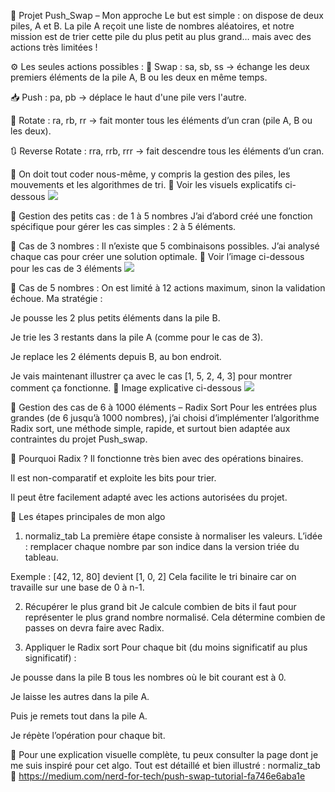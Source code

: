 🧩 Projet Push_Swap – Mon approche
Le but est simple : on dispose de deux piles, A et B. La pile A reçoit une liste de nombres aléatoires, et notre mission est de trier cette pile du plus petit au plus grand… mais avec des actions très limitées !

⚙️ Les seules actions possibles :
🔁 Swap :
sa, sb, ss → échange les deux premiers éléments de la pile A, B ou les deux en même temps.

📥 Push :
pa, pb → déplace le haut d'une pile vers l'autre.

🔄 Rotate :
ra, rb, rr → fait monter tous les éléments d’un cran (pile A, B ou les deux).

🔃 Reverse Rotate :
rra, rrb, rrr → fait descendre tous les éléments d’un cran.

🔧 On doit tout coder nous-même, y compris la gestion des piles, les mouvements et les algorithmes de tri.
📸 Voir les visuels explicatifs ci-dessous
<img src='img1 à img4'>

🔢 Gestion des petits cas : de 1 à 5 nombres
J’ai d’abord créé une fonction spécifique pour gérer les cas simples : 2 à 5 éléments.

🔹 Cas de 3 nombres :
Il n’existe que 5 combinaisons possibles. J’ai analysé chaque cas pour créer une solution optimale.
📸 Voir l’image ci-dessous pour les cas de 3 éléments
<img src='img'>

🔸 Cas de 5 nombres :
On est limité à 12 actions maximum, sinon la validation échoue.
Ma stratégie :

Je pousse les 2 plus petits éléments dans la pile B.

Je trie les 3 restants dans la pile A (comme pour le cas de 3).

Je replace les 2 éléments depuis B, au bon endroit.

Je vais maintenant illustrer ça avec le cas [1, 5, 2, 4, 3] pour montrer comment ça fonctionne.
📸 Image explicative ci-dessous
<img src='img'>

🚀 Gestion des cas de 6 à 1000 éléments – Radix Sort
Pour les entrées plus grandes (de 6 jusqu’à 1000 nombres), j’ai choisi d’implémenter l’algorithme Radix sort, une méthode simple, rapide, et surtout bien adaptée aux contraintes du projet Push_swap.

🧠 Pourquoi Radix ?
Il fonctionne très bien avec des opérations binaires.

Il est non-comparatif et exploite les bits pour trier.

Il peut être facilement adapté avec les actions autorisées du projet.

🔧 Les étapes principales de mon algo
1. normaliz_tab
La première étape consiste à normaliser les valeurs.
L’idée : remplacer chaque nombre par son indice dans la version triée du tableau.

Exemple : [42, 12, 80] devient [1, 0, 2]
Cela facilite le tri binaire car on travaille sur une base de 0 à n-1.

2. Récupérer le plus grand bit
Je calcule combien de bits il faut pour représenter le plus grand nombre normalisé.
Cela détermine combien de passes on devra faire avec Radix.

3. Appliquer le Radix sort
Pour chaque bit (du moins significatif au plus significatif) :

Je pousse dans la pile B tous les nombres où le bit courant est à 0.

Je laisse les autres dans la pile A.

Puis je remets tout dans la pile A.

Je répète l’opération pour chaque bit.

📘 Pour une explication visuelle complète, tu peux consulter la page dont je me suis inspiré pour cet algo.
Tout est détaillé et bien illustré : normaliz_tab
🔗 https://medium.com/nerd-for-tech/push-swap-tutorial-fa746e6aba1e
